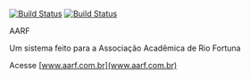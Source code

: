[![Build Status](https://travis-ci.com/MaiconLan/aarf.svg?token=gdz9sSVsYVgv1QjHXxkD&branch=feature/travis-ci)](https://travis-ci.com/MaiconLan/aarf.svg?token=gdz9sSVsYVgv1QjHXxkD&branch=feature/travis-ci)
[![Build Status](https://img.shields.io/badge/vers%C3%A3o-1.7.5-blue)](https://img.shields.io/badge/vers%C3%A3o-1.7.5-blue?style=for-the-badge&logo=appveyor)



AARF

Um sistema feito para a Associação Acadêmica de Rio Fortuna


Acesse [www.aarf.com.br](www.aarf.com.br)